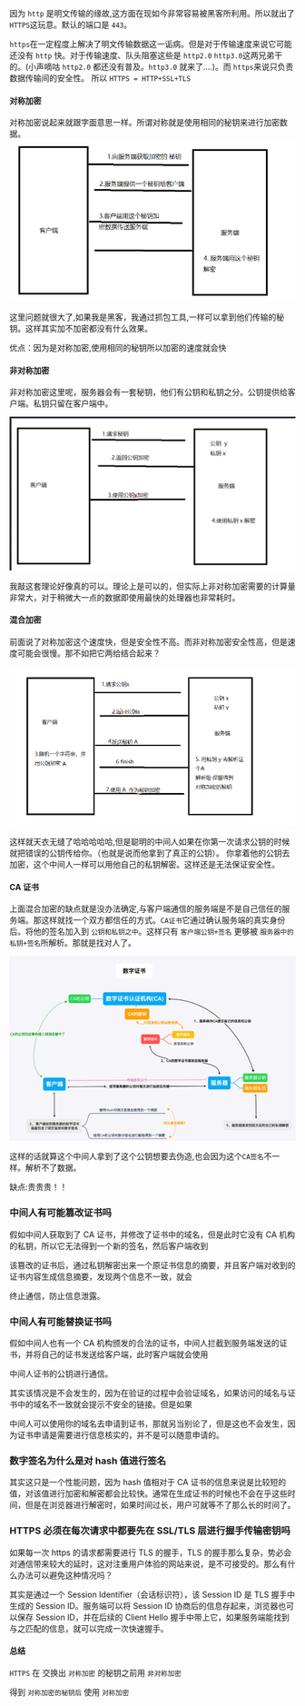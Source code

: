 因为 `http` 是明文传输的缘故,这方面在现如今非常容易被黑客所利用。所以就出了`HTTPS`这玩意。默认的端口是 `443`。

`https`在一定程度上解决了明文传输数据这一诟病。但是对于传输速度来说它可能还没有 `http` 快。对于传输速度、队头阻塞这些是 `http2.0` `http3.0`这两兄弟干的。(小声嘀咕 `http2.0` 都还没有普及。`http3.0` 就来了....)。而 `https`来说只负责数据传输间的安全性。 所以 `HTTPS = HTTP+SSL+TLS`

#### 对称加密

对称加密说起来就跟字面意思一样。所谓对称就是使用相同的秘钥来进行加密数据。<br />![1.png](./imgs/1.png)

这里问题就很大了,如果我是黑客，我通过抓包工具,一样可以拿到他们传输的秘钥。这样其实加不加密都没有什么效果。

优点：因为是对称加密,使用相同的秘钥所以加密的速度就会快

#### 非对称加密

非对称加密这里呢，服务器会有一套秘钥，他们有公钥和私钥之分。公钥提供给客户端。私钥只留在客户端中。

![2.png](./imgs/2.png)

我敲这套理论好像真的可以。理论上是可以的，但实际上非对称加密需要的计算量非常大，对于稍微大一点的数据即使用最快的处理器也非常耗时。

#### 混合加密

前面说了对称加密这个速度快，但是安全性不高。而非对称加密安全性高，但是速度可能会很慢。那不如把它两给结合起来？

![3.png](./imgs/3.png)

这样就天衣无缝了哈哈哈哈哈,但是聪明的中间人如果在你第一次请求公钥的时候就把错误的公钥传给你。（也就是说而他拿到了真正的公钥）。 你拿着他的公钥去加密，这个中间人一样可以用他自己的私钥解密。这样还是无法保证安全性。

#### CA 证书

上面混合加密的缺点就是没办法确定,与客户端通信的服务端是不是自己信任的服务端。那这样就找一个双方都信任的方式。`CA证书`它通过确认服务端的真实身份后。将他的签名加入到 `公钥和私钥之中`。这样只有 `客户端公钥+签名` 更够被 `服务器中的私钥+签名`所解析。那就是找对人了。

![4.png](./imgs/4.png)

这样的话就算这个中间人拿到了这个公钥想要去伪造,也会因为这个`CA签名`不一样。解析不了数据。

缺点:贵贵贵！！

### 中间人有可能篡改证书吗

假如中间人获取到了 CA 证书，并修改了证书中的域名，但是此时它没有 CA 机构的私钥，所以它无法得到一个新的签名，然后客户端收到

该篡改的证书后，通过私钥解密出来一个原证书信息的摘要，并且客户端对收到的证书内容生成信息摘要，发现两个信息不一致，就会

终止通信，防止信息泄露。

### 中间人有可能替换证书吗

假如中间人也有一个 CA 机构颁发的合法的证书，中间人拦截到服务端发送的证书，并将自己的证书发送给客户端，此时客户端就会使用

中间人证书的公钥进行通信。

其实该情况是不会发生的，因为在验证的过程中会验证域名，如果访问的域名与证书中的域名不一致就会提示不安全的链接。但是如果

中间人可以使用你的域名去申请到证书，那就另当别论了，但是这也不会发生，因为证书申请是需要进行信息核实的，并不是可以随意申请的。

### 数字签名为什么是对 hash 值进行签名

其实这只是一个性能问题，因为 hash 值相对于 CA 证书的信息来说是比较短的值，对该值进行加密和解密都会比较快。通常在生成证书的时候也不会在乎这些时间，但是在浏览器进行解密时，如果时间过长，用户可就等不了那么长的时间了。

### HTTPS 必须在每次请求中都要先在 SSL/TLS 层进行握手传输密钥吗

如果每一次 https 的请求都需要进行 TLS 的握手，TLS 的握手那么复杂，势必会对通信带来较大的延时，这对注重用户体验的网站来说，是不可接受的。那么有什么办法可以避免这种情况吗？

其实是通过一个 Session Identifier（会话标识符），该 Session ID 是 TLS 握手中生成的 Session ID。服务端可以将 Session ID 协商后的信息存起来，浏览器也可以保存 Session ID，并在后续的 Client Hello 握手中带上它，如果服务端能找到与之匹配的信息，就可以完成一次快速握手。

#### 总结

`HTTPS` 在 交换出 `对称加密` 的秘钥之前用 `非对称加密`

得到 `对称加密的秘钥后` 使用 `对称加密`

